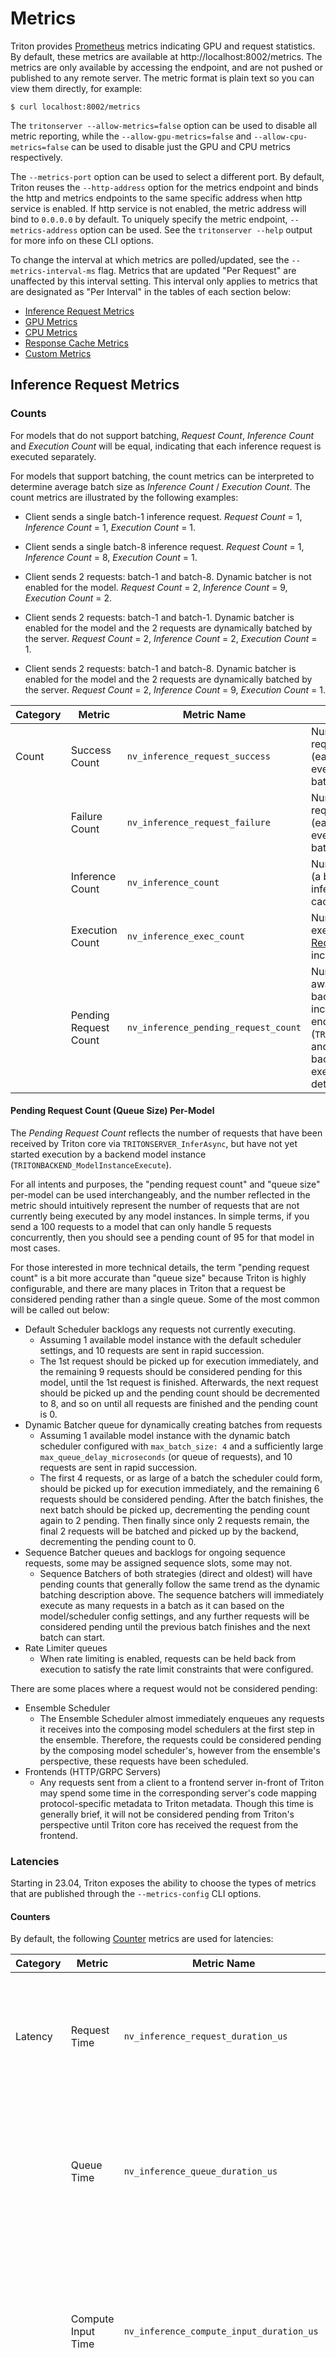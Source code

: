 <!--
# Copyright 2018-2023, NVIDIA CORPORATION & AFFILIATES. All rights reserved.
#
# Redistribution and use in source and binary forms, with or without
# modification, are permitted provided that the following conditions
# are met:
#  * Redistributions of source code must retain the above copyright
#    notice, this list of conditions and the following disclaimer.
#  * Redistributions in binary form must reproduce the above copyright
#    notice, this list of conditions and the following disclaimer in the
#    documentation and/or other materials provided with the distribution.
#  * Neither the name of NVIDIA CORPORATION nor the names of its
#    contributors may be used to endorse or promote products derived
#    from this software without specific prior written permission.
#
# THIS SOFTWARE IS PROVIDED BY THE COPYRIGHT HOLDERS ``AS IS'' AND ANY
# EXPRESS OR IMPLIED WARRANTIES, INCLUDING, BUT NOT LIMITED TO, THE
# IMPLIED WARRANTIES OF MERCHANTABILITY AND FITNESS FOR A PARTICULAR
# PURPOSE ARE DISCLAIMED.  IN NO EVENT SHALL THE COPYRIGHT OWNER OR
# CONTRIBUTORS BE LIABLE FOR ANY DIRECT, INDIRECT, INCIDENTAL, SPECIAL,
# EXEMPLARY, OR CONSEQUENTIAL DAMAGES (INCLUDING, BUT NOT LIMITED TO,
# PROCUREMENT OF SUBSTITUTE GOODS OR SERVICES; LOSS OF USE, DATA, OR
# PROFITS; OR BUSINESS INTERRUPTION) HOWEVER CAUSED AND ON ANY THEORY
# OF LIABILITY, WHETHER IN CONTRACT, STRICT LIABILITY, OR TORT
# (INCLUDING NEGLIGENCE OR OTHERWISE) ARISING IN ANY WAY OUT OF THE USE
# OF THIS SOFTWARE, EVEN IF ADVISED OF THE POSSIBILITY OF SUCH DAMAGE.
-->

# Metrics

Triton provides [Prometheus](https://prometheus.io/) metrics
indicating GPU and request statistics. By default, these metrics are
available at http://localhost:8002/metrics. The metrics are only
available by accessing the endpoint, and are not pushed or published
to any remote server. The metric format is plain text so you can view
them directly, for example:

```
$ curl localhost:8002/metrics
```

The `tritonserver --allow-metrics=false` option can be used to disable
all metric reporting, while the `--allow-gpu-metrics=false` and
`--allow-cpu-metrics=false` can be used to disable just the GPU and CPU
metrics respectively.

The `--metrics-port` option can be used to select a different port. By default,
Triton reuses the `--http-address` option for the metrics endpoint and binds the
http and metrics endpoints to the same specific address when http service is
enabled. If http service is not enabled, the metric address will bind to `0.0.0.0`
by default. To uniquely specify the metric endpoint, `--metrics-address` option
can be used. See the `tritonserver --help` output for more info on these CLI options.

To change the interval at which metrics are polled/updated, see the `--metrics-interval-ms` flag. Metrics that are updated "Per Request" are unaffected by this interval setting. This interval only applies to metrics that are designated as "Per Interval" in the tables of each section below:

- [Inference Request Metrics](#inference-request-metrics)
- [GPU Metrics](#gpu-metrics)
- [CPU Metrics](#cpu-metrics)
- [Response Cache Metrics](#response-cache-metrics)
- [Custom Metrics](#custom-metrics)

## Inference Request Metrics

### Counts

For models that do not support batching, *Request Count*, *Inference
Count* and *Execution Count* will be equal, indicating that each
inference request is executed separately.

For models that support batching, the count metrics can be interpreted
to determine average batch size as *Inference Count* / *Execution
Count*. The count metrics are illustrated by the following examples:

* Client sends a single batch-1 inference request. *Request Count* =
  1, *Inference Count* = 1, *Execution Count* = 1.

* Client sends a single batch-8 inference request. *Request Count* =
  1, *Inference Count* = 8, *Execution Count* = 1.

* Client sends 2 requests: batch-1 and batch-8. Dynamic batcher is not
  enabled for the model. *Request Count* = 2, *Inference Count* = 9,
  *Execution Count* = 2.

* Client sends 2 requests: batch-1 and batch-1. Dynamic batcher is
  enabled for the model and the 2 requests are dynamically batched by
  the server. *Request Count* = 2, *Inference Count* = 2, *Execution
  Count* = 1.

* Client sends 2 requests: batch-1 and batch-8. Dynamic batcher is
  enabled for the model and the 2 requests are dynamically batched by
  the server. *Request Count* = 2, *Inference Count* = 9, *Execution
  Count* = 1.

|Category      |Metric          |Metric Name |Description                            |Granularity|Frequency    |
|--------------|----------------|------------|---------------------------|-----------|-------------|
|Count         |Success Count   |`nv_inference_request_success` |Number of successful inference requests received by Triton (each request is counted as 1, even if the request contains a batch) |Per model  |Per request  |
|              |Failure Count   |`nv_inference_request_failure` |Number of failed inference requests received by Triton (each request is counted as 1, even if the request contains a batch) |Per model  |Per request  |
|              |Inference Count |`nv_inference_count` |Number of inferences performed (a batch of "n" is counted as "n" inferences, does not include cached requests)|Per model|Per request|
|              |Execution Count |`nv_inference_exec_count` |Number of inference batch executions (see [Inference Request Metrics](#inference-request-metrics), does not include cached requests)|Per model|Per request|
|              |Pending Request Count |`nv_inference_pending_request_count` |Number of inference requests awaiting execution by a backend. This number is incremented when a request is enqueued to the server (`TRITONSERVER_ServerInferAsync`) and is decremented when a backend is about to start executing the request. More details can be found below. |Per model|Per request|

#### Pending Request Count (Queue Size) Per-Model

The *Pending Request Count* reflects the number of requests that have been
received by Triton core via `TRITONSERVER_InferAsync`, but have not yet
started execution by a backend model instance
(`TRITONBACKEND_ModelInstanceExecute`).

For all intents and purposes, the
"pending request count" and "queue size" per-model can be used
interchangeably, and the number reflected in the metric should
intuitively represent the number of requests that are not currently
being executed by any model instances. In simple terms, if you send a 100
requests to a model that can only handle 5 requests concurrently, then you
should see a pending count of 95 for that model in most cases.

For those interested in more technical details, the term "pending request count"
is a bit more accurate than "queue size" because Triton is highly configurable,
and there are many places in Triton that a request be considered pending rather
than a single queue. Some of the most common will be called out below:
- Default Scheduler backlogs any requests not currently executing.
  - Assuming 1 available model instance with the default scheduler settings,
    and 10 requests are sent in rapid succession.
  - The 1st request should be picked up for
    execution immediately, and the remaining 9 requests should be considered
    pending for this model, until the 1st request is finished. Afterwards, the
    next request should be picked up and the pending count should be decremented
    to 8, and so on until all requests are finished and the pending count is 0.
- Dynamic Batcher queue for dynamically  creating batches from requests
  - Assuming 1 available model instance with the dynamic batch scheduler
    configured with `max_batch_size: 4` and a sufficiently large
    `max_queue_delay_microseconds` (or queue of requests),
    and 10 requests are sent in rapid succession.
  - The first 4 requests, or as large of a batch the scheduler could form,
    should be picked up for execution immediately, and the remaining 6 requests
    should be considered pending. After the batch finishes, the next batch
    should be picked up, decrementing the pending count again to 2 pending.
    Then finally since only 2 requests remain, the final 2 requests will be
    batched and picked up by the backend, decrementing the pending count to 0.
- Sequence Batcher queues and backlogs for ongoing sequence requests, some may
  be assigned sequence slots, some may not.
  - Sequence Batchers of both strategies (direct and oldest) will have pending
    counts that generally follow the same trend as the dynamic batching
    description above. The sequence batchers will immediately execute as many
    requests in a batch as it can based on the model/scheduler config settings,
    and any further requests will be considered pending until the previous batch
    finishes and the next batch can start.
- Rate Limiter queues
  - When rate limiting is enabled, requests can be held back from execution
    to satisfy the rate limit constraints that were configured.

There are some places where a request would not be considered pending:
- Ensemble Scheduler
  - The Ensemble Scheduler almost immediately enqueues any requests it receives
    into the composing model schedulers at the first step in the ensemble.
    Therefore, the requests could be considered pending by the composing model
    scheduler's, however from the ensemble's perspective, these requests have been
    scheduled.
- Frontends (HTTP/GRPC Servers)
  - Any requests sent from a client to a frontend server in-front of Triton
    may spend some time in the corresponding server's code mapping
    protocol-specific metadata to Triton metadata. Though this time is
    generally brief, it will not be considered pending from Triton's
    perspective until Triton core has received the request from the frontend.

### Latencies

Starting in 23.04, Triton exposes the ability to choose the types of metrics
that are published through the `--metrics-config` CLI options.

#### Counters

By default, the following
[Counter](https://prometheus.io/docs/concepts/metric_types/#counter)
metrics are used for latencies:

|Category      |Metric          |Metric Name |Description                            |Granularity|Frequency    |
|--------------|----------------|------------|---------------------------|-----------|-------------|
|Latency       |Request Time    |`nv_inference_request_duration_us` |Cumulative end-to-end inference request handling time (includes cached requests) |Per model  |Per request  |
|              |Queue Time      |`nv_inference_queue_duration_us` |Cumulative time requests spend waiting in the scheduling queue (includes cached requests) |Per model  |Per request  |
|              |Compute Input Time|`nv_inference_compute_input_duration_us` |Cumulative time requests spend processing inference inputs (in the framework backend, does not include cached requests)     |Per model  |Per request  |
|              |Compute Time    |`nv_inference_compute_infer_duration_us` |Cumulative time requests spend executing the inference model (in the framework backend, does not include cached requests)     |Per model  |Per request  |
|              |Compute Output Time|`nv_inference_compute_output_duration_us` |Cumulative time requests spend processing inference outputs (in the framework backend, does not include cached requests)     |Per model  |Per request  |

To disable these metrics specifically, you can set `--metrics-config counter_latencies=false`

#### Summaries

> **Note**
>
> The following Summary feature is experimental for the time being and may be
> subject to change based on user feedback.

To get configurable quantiles over a sliding time window, Triton supports
a set a [Summary](https://prometheus.io/docs/concepts/metric_types/#summary)
metrics for latencies as well. These metrics are disabled by default, but can
be enabled by setting `--metrics-config summary_latencies=true`.

For more information on how the quantiles are calculated, see
[this explanation](https://grafana.com/blog/2022/03/01/how-summary-metrics-work-in-prometheus/).

The following summary metrics are available:

|Category      |Metric          |Metric Name |Description                            |Granularity|Frequency    |
|--------------|----------------|------------|---------------------------|-----------|-------------|
|Latency       |Request Time    |`nv_inference_request_summary_us` |Summary of end-to-end inference request handling times (includes cached requests) |Per model  |Per request  |
|              |Queue Time      |`nv_inference_queue_summary_us` |Summary of time requests spend waiting in the scheduling queue (includes cached requests) |Per model  |Per request  |
|              |Compute Input Time|`nv_inference_compute_input_summary_us` |Summary time requests spend processing inference inputs (in the framework backend, does not include cached requests)     |Per model  |Per request  |
|              |Compute Time    |`nv_inference_compute_infer_summary_us` |Summary of time requests spend executing the inference model (in the framework backend, does not include cached requests)     |Per model  |Per request  |
|              |Compute Output Time|`nv_inference_compute_output_summary_us` |Summary of time requests spend processing inference outputs (in the framework backend, does not include cached requests)     |Per model  |Per request  |

Each summary above is actually composed of several sub-metrics. For each
metric, there is a set of `quantile` metrics tracking the latency for each
quantile. Additionally, there are `_count` and `_sum` metrics that aggregate
the count and observed values for each. For example, see the following
information exposed by the Inference Queue Summary metrics:
```
# HELP nv_inference_queue_summary_us Summary of inference queuing duration in microseconds (includes cached requests)
# TYPE nv_inference_queue_summary_us summary
nv_inference_queue_summary_us_count{model="my_model",version="1"} 161
nv_inference_queue_summary_us_sum{model="my_model",version="1"} 11110
nv_inference_queue_summary_us{model="my_model",version="1",quantile="0.5"} 55
nv_inference_queue_summary_us{model="my_model",version="1",quantile="0.9"} 97
nv_inference_queue_summary_us{model="my_model",version="1",quantile="0.95"} 98
nv_inference_queue_summary_us{model="my_model",version="1",quantile="0.99"} 101
nv_inference_queue_summary_us{model="my_model",version="1",quantile="0.999"} 101
```

The count and sum for the summary above show that stats have been recorded for
161 requests, and took a combined total of 11110 microseconds. The `_count` and
`_sum` of a summary should generally match the counter metric equivalents when
applicable, such as:
```
nv_inference_request_success{model="my_model",version="1"} 161
nv_inference_queue_duration_us{model="my_model",version="1"} 11110
```

Triton has a set of default quantiles to track, as shown above. To set
custom quantiles, you can use the `--metrics-config` CLI option. The format is:
```
tritonserver --metrics-config summary_quantiles="<quantile1>:<error1>,...,<quantileN>:<errorN>"`
```

For example:
```
tritonserver --metrics-config summary_quantiles="0.5:0.05,0.9:0.01,0.95:0.001,0.99:0.001"`
```

To better understand the setting of error values for computing each quantile, see the
[best practices for histograms and summaries](https://prometheus.io/docs/practices/histograms/#histograms-and-summaries).


## GPU Metrics

GPU metrics are collected through the use of [DCGM](https://developer.nvidia.com/dcgm).
Collection of GPU metrics can be toggled with the `--allow-gpu-metrics` CLI flag.
If building Triton locally, the `TRITON_ENABLE_METRICS_GPU` CMake build flag can be used to toggle building the relevant code entirely.

|Category        |Metric            |Metric Name                 |Description                                            |Granularity|Frequency    |
|----------------|------------------|----------------------------|-------------------------------------------------------|-----------|-------------|
|GPU Utilization |Power Usage       |`nv_gpu_power_usage`        |GPU instantaneous power, in watts                      |Per GPU    |Per interval |
|                |Power Limit       |`nv_gpu_power_limit`        |Maximum GPU power limit, in watts                      |Per GPU    |Per interval |
|                |Energy Consumption|`nv_energy_consumption`     |GPU energy consumption since Triton started, in joules |Per GPU    |Per interval |
|                |GPU Utilization   |`nv_gpu_utilization`        |GPU utilization rate (0.0 - 1.0)                       |Per GPU    |Per interval |
|GPU Memory      |GPU Total Memory  |`nv_gpu_memory_total_bytes` |Total GPU memory, in bytes                             |Per GPU    |Per interval |
|                |GPU Used Memory   |`nv_gpu_memory_used_bytes`  |Used GPU memory, in bytes                              |Per GPU    |Per interval |


## CPU Metrics

Collection of CPU metrics can be toggled with the `--allow-cpu-metrics` CLI flag.
If building Triton locally, the `TRITON_ENABLE_METRICS_CPU` CMake build flag can be used to toggle building the relevant code entirely.

> **Note**
>
> CPU Metrics are currently only supported on Linux.
> They collect information from the [/proc filesystem](https://www.kernel.org/doc/html/latest/filesystems/proc.html) such as `/proc/stat` and `/proc/meminfo`.

|Category      |Metric          |Metric Name |Description                            |Granularity|Frequency    |
|--------------|----------------|------------|---------------------------|-----------|-------------|
|CPU Utilization | CPU Utilization | `nv_cpu_utilization` | Total CPU utilization rate [0.0 - 1.0] | Aggregated across all cores since last interval | Per interval |
|CPU Memory      | CPU Total Memory | `nv_cpu_memory_total_bytes` | Total CPU memory (RAM), in bytes | System-wide | Per interval |
|                | CPU Used Memory | `nv_cpu_memory_used_bytes` | Used CPU memory (RAM), in bytes | System-wide | Per interval |

## Response Cache Metrics

Cache metrics can be reported in two ways:

1. A base set of cache metrics will be reported
by Triton directly, such as the cache hit/miss counts and durations described
below.

2. As of 23.03, additional cache metrics may be reported depending on the
[cache implementation](response_cache.md#cache-implementations)
being used through Triton's [Metrics API](#custom-metrics).

### Triton-reported Response Cache Metrics

Compute latency metrics in the
[Inference Request Metrics table](#inference-request-metrics) above are
calculated for the time spent in model inference backends. If the response
cache is enabled for a given model (see [Response Cache](response_cache.md)
docs for more info), total inference times may be affected by response cache
lookup times.

On cache hits, "Cache Hit Time" indicates the time spent looking up the
response, and "Compute Input Time" /  "Compute Time" / "Compute Output Time"
are not recorded.

On cache misses, "Cache Miss Time" indicates the time spent looking up
the request hash and inserting the computed output tensor data into the cache.
Otherwise, "Compute Input Time" /  "Compute Time" / "Compute Output Time" will
be recorded as usual.

|Category      |Metric          |Metric Name |Description                            |Granularity|Frequency    |
|--------------|----------------|------------|---------------------------|-----------|-------------|
|Count         |Cache Hit Count |`nv_cache_num_hits_per_model` |Number of response cache hits per model |Per model |Per request |
|              |Cache Miss Count |`nv_cache_num_misses_per_model` |Number of response cache misses per model |Per model |Per request |
|Latency       |Cache Hit Time |`nv_cache_hit_duration_per_model` |Cumulative time requests spend retrieving a cached response per model on cache hits (microseconds) |Per model |Per request |
|              |Cache Miss Time |`nv_cache_miss_duration_per_model` |Cumulative time requests spend looking up and inserting responses into the cache on a cache miss (microseconds) |Per model |Per request |

Similar to the Summaries section above for Inference Request Metrics, the
per-model cache hit/miss latency metrics also support Summaries.

> **Note**
>
> For models with response caching enabled, the inference request **summary** metric
> is currently disabled. This is due to extra time spent internally on cache
> management that wouldn't be reflected correctly in the end to end request time.
> Other summary metrics are unaffected.

## Custom Metrics

Triton exposes a C API to allow users and backends to register and collect
custom metrics with the existing Triton metrics endpoint. The user takes the
ownership of the custom metrics created through the APIs and must manage their
lifetime following the API documentation.

The
[identity_backend](https://github.com/triton-inference-server/identity_backend/blob/main/README.md#custom-metric-example)
demonstrates a practical example of adding a custom metric to a backend.

Further documentation can be found in the `TRITONSERVER_MetricFamily*` and
`TRITONSERVER_Metric*` API annotations in
[tritonserver.h](https://github.com/triton-inference-server/core/blob/main/include/triton/core/tritonserver.h).
